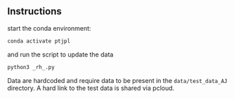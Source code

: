 ## Instructions

start the conda environment:

```bash
conda activate ptjpl
```

and run the script to update the data

```bash
python3 _rh_.py
```

Data are hardcoded and require data to be present in the `data/test_data_AJ` directory.
A hard link to the test data is shared via pcloud.
